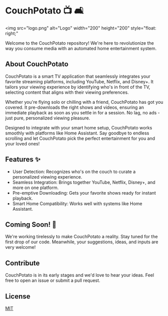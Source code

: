 # CouchPotato :tv: :couch_and_lamp:

<img src="logo.png" alt="Logo" width="200" height="200" style="float: right;"

Welcome to the CouchPotato repository! We're here to revolutionize the way you consume media with an automated home entertainment system.

## About CouchPotato

CouchPotato is a smart TV application that seamlessly integrates your favorite streaming platforms, including YouTube, Netflix, and Disney+. It tailors your viewing experience by identifying who's in front of the TV, selecting content that aligns with their viewing preferences.

Whether you're flying solo or chilling with a friend, CouchPotato has got you covered. It pre-downloads the right shows and videos, ensuring an immediate playback as soon as you settle in for a session. No lag, no ads - just pure, personalized viewing pleasure. 

Designed to integrate with your smart home setup, CouchPotato works smoothly with platforms like Home Assistant. Say goodbye to endless scrolling and let CouchPotato pick the perfect entertainment for you and your loved ones!

## Features :sparkles:

- User Detection: Recognizes who's on the couch to curate a personalized viewing experience.
- Seamless Integration: Brings together YouTube, Netflix, Disney+, and more on one platform.
- Pre-emptive Downloading: Gets your favorite shows ready for instant playback.
- Smart Home Compatibility: Works well with systems like Home Assistant.

## Coming Soon! :construction:

We're working tirelessly to make CouchPotato a reality. Stay tuned for the first drop of our code. Meanwhile, your suggestions, ideas, and inputs are very welcome!

## Contribute

CouchPotato is in its early stages and we'd love to hear your ideas. Feel free to open an issue or submit a pull request.

## License

[MIT](LICENSE)
